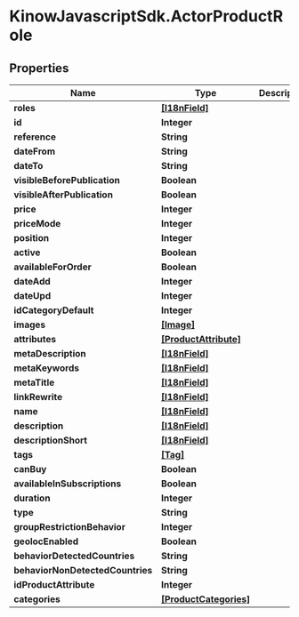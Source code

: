 # KinowJavascriptSdk.ActorProductRole

## Properties
Name | Type | Description | Notes
------------ | ------------- | ------------- | -------------
**roles** | [**[I18nField]**](I18nField.md) |  | [optional] 
**id** | **Integer** |  | [optional] 
**reference** | **String** |  | [optional] 
**dateFrom** | **String** |  | [optional] 
**dateTo** | **String** |  | [optional] 
**visibleBeforePublication** | **Boolean** |  | [optional] 
**visibleAfterPublication** | **Boolean** |  | [optional] 
**price** | **Integer** |  | [optional] 
**priceMode** | **Integer** |  | [optional] 
**position** | **Integer** |  | [optional] 
**active** | **Boolean** |  | [optional] 
**availableForOrder** | **Boolean** |  | [optional] 
**dateAdd** | **Integer** |  | [optional] 
**dateUpd** | **Integer** |  | [optional] 
**idCategoryDefault** | **Integer** |  | [optional] 
**images** | [**[Image]**](Image.md) |  | [optional] 
**attributes** | [**[ProductAttribute]**](ProductAttribute.md) |  | [optional] 
**metaDescription** | [**[I18nField]**](I18nField.md) |  | [optional] 
**metaKeywords** | [**[I18nField]**](I18nField.md) |  | [optional] 
**metaTitle** | [**[I18nField]**](I18nField.md) |  | [optional] 
**linkRewrite** | [**[I18nField]**](I18nField.md) |  | [optional] 
**name** | [**[I18nField]**](I18nField.md) |  | [optional] 
**description** | [**[I18nField]**](I18nField.md) |  | [optional] 
**descriptionShort** | [**[I18nField]**](I18nField.md) |  | [optional] 
**tags** | [**[Tag]**](Tag.md) |  | [optional] 
**canBuy** | **Boolean** |  | [optional] 
**availableInSubscriptions** | **Boolean** |  | [optional] 
**duration** | **Integer** |  | [optional] 
**type** | **String** |  | [optional] 
**groupRestrictionBehavior** | **Integer** |  | [optional] 
**geolocEnabled** | **Boolean** |  | [optional] 
**behaviorDetectedCountries** | **String** |  | [optional] 
**behaviorNonDetectedCountries** | **String** |  | [optional] 
**idProductAttribute** | **Integer** |  | [optional] 
**categories** | [**[ProductCategories]**](ProductCategories.md) |  | [optional] 


